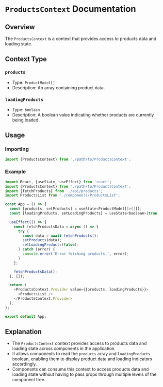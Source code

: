 # `ProductsContext` Documentation

## Overview

The `ProductsContext` is a context that provides access to products data and loading state.

## Context Type

### `products`

- Type: `ProductModel[]`
- Description: An array containing product data.

### `loadingProducts`

- Type: `boolean`
- Description: A boolean value indicating whether products are currently being loaded.

## Usage

### Importing

```javascript
import {ProductsContext} from './path/to/ProductsContext';
```

### Example

```javascript
import React, {useState, useEffect} from 'react';
import {ProductsContext} from './path/to/ProductsContext';
import {fetchProducts} from './api/products';
import ProductsList from './components/ProductsList';

const App = () => {
  const [products, setProducts] = useState<ProductModel[]>([]);
  const [loadingProducts, setLoadingProducts] = useState<boolean>(true);

  useEffect(() => {
    const fetchProductsData = async () => {
      try {
        const data = await fetchProducts();
        setProducts(data);
        setLoadingProducts(false);
      } catch (error) {
        console.error('Error fetching products:', error);
      }
    };

    fetchProductsData();
  }, []);

  return (
    <ProductsContext.Provider value={{products, loadingProducts}}>
      <ProductsList />
    </ProductsContext.Provider>
  );
};

export default App;
```

## Explanation

- The `ProductsContext` context provides access to products data and loading state across components in the application.
- It allows components to read the `products` array and `loadingProducts` boolean, enabling them to display product data and loading indicators accordingly.
- Components can consume this context to access products data and loading state without having to pass props through multiple levels of the component tree.
